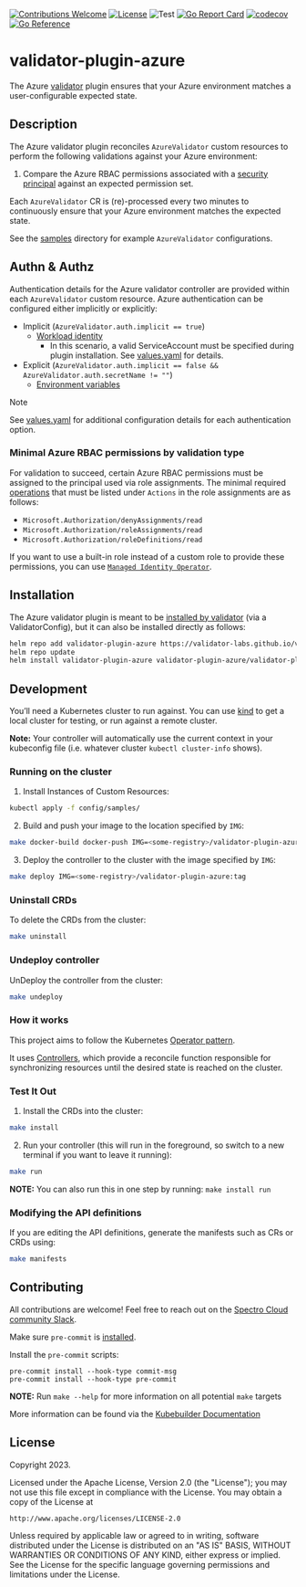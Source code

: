 [![Contributions Welcome](https://img.shields.io/badge/contributions-welcome-brightgreen.svg?style=flat)](https://github.com/validator-labs/validator-plugin-azure/issues)
[![License](https://img.shields.io/badge/License-Apache%202.0-blue.svg)](https://opensource.org/licenses/Apache-2.0)
![Test](https://github.com/validator-labs/validator-plugin-azure/actions/workflows/test.yaml/badge.svg)
[![Go Report Card](https://goreportcard.com/badge/github.com/validator-labs/validator-plugin-azure)](https://goreportcard.com/report/github.com/validator-labs/validator-plugin-azure)
[![codecov](https://codecov.io/gh/validator-labs/validator-plugin-azure/graph/badge.svg?token=QHR08U8SEQ)](https://codecov.io/gh/validator-labs/validator-plugin-azure)
[![Go Reference](https://pkg.go.dev/badge/github.com/validator-labs/validator-plugin-azure.svg)](https://pkg.go.dev/github.com/validator-labs/validator-plugin-azure)

# validator-plugin-azure

The Azure [validator](https://github.com/validator-labs/validator) plugin ensures that your Azure environment matches a user-configurable expected state.

## Description

The Azure validator plugin reconciles `AzureValidator` custom resources to perform the following validations against your Azure environment:

1. Compare the Azure RBAC permissions associated with a [security principal](https://learn.microsoft.com/en-us/azure/role-based-access-control/overview#security-principal) against an expected permission set.

Each `AzureValidator` CR is (re)-processed every two minutes to continuously ensure that your Azure environment matches the expected state.

See the [samples](https://github.com/validator-labs/validator-plugin-azure/tree/main/config/samples) directory for example `AzureValidator` configurations.

## Authn & Authz

Authentication details for the Azure validator controller are provided within each `AzureValidator` custom resource. Azure authentication can be configured either implicitly or explicitly:

* Implicit (`AzureValidator.auth.implicit == true`)
  * [Workload identity](https://learn.microsoft.com/en-us/azure/aks/workload-identity-overview)
    * In this scenario, a valid ServiceAccount must be specified during plugin installation. See [values.yaml](chart/validator-plugin-azure/values.yaml) for details.
* Explicit (`AzureValidator.auth.implicit == false && AzureValidator.auth.secretName != ""`)
  * [Environment variables](https://learn.microsoft.com/en-us/azure/developer/go/azure-sdk-authentication#-option-1-define-environment-variables)

> [!NOTE]
> See [values.yaml](chart/validator-plugin-azure/values.yaml) for additional configuration details for each authentication option.

### Minimal Azure RBAC permissions by validation type

For validation to succeed, certain Azure RBAC permissions must be assigned to the principal used via role assignments. The minimal required [operations](https://learn.microsoft.com/en-us/azure/role-based-access-control/resource-provider-operations) that must be listed under `Actions` in the role assignments are as follows:

* `Microsoft.Authorization/denyAssignments/read`
* `Microsoft.Authorization/roleAssignments/read`
* `Microsoft.Authorization/roleDefinitions/read`

If you want to use a built-in role instead of a custom role to provide these permissions, you can use [`Managed Identity Operator`](https://learn.microsoft.com/en-us/azure/role-based-access-control/built-in-roles#managed-identity-operator).

## Installation

The Azure validator plugin is meant to be [installed by validator](https://github.com/validator-labs/validator/tree/gh_pages#installation) (via a ValidatorConfig), but it can also be installed directly as follows:

```bash
helm repo add validator-plugin-azure https://validator-labs.github.io/validator-plugin-azure
helm repo update
helm install validator-plugin-azure validator-plugin-azure/validator-plugin-azure -n validator-plugin-azure --create-namespace
```

## Development

You’ll need a Kubernetes cluster to run against. You can use [kind](https://sigs.k8s.io/kind) to get a local cluster for testing, or run against a remote cluster.

**Note:** Your controller will automatically use the current context in your kubeconfig file (i.e. whatever cluster `kubectl cluster-info` shows).

### Running on the cluster

1. Install Instances of Custom Resources:

```sh
kubectl apply -f config/samples/
```

2. Build and push your image to the location specified by `IMG`:

```sh
make docker-build docker-push IMG=<some-registry>/validator-plugin-azure:tag
```

3. Deploy the controller to the cluster with the image specified by `IMG`:

```sh
make deploy IMG=<some-registry>/validator-plugin-azure:tag
```

### Uninstall CRDs

To delete the CRDs from the cluster:

```sh
make uninstall
```

### Undeploy controller

UnDeploy the controller from the cluster:

```sh
make undeploy
```

### How it works

This project aims to follow the Kubernetes [Operator pattern](https://kubernetes.io/docs/concepts/extend-kubernetes/operator/).

It uses [Controllers](https://kubernetes.io/docs/concepts/architecture/controller/), which provide a reconcile function responsible for synchronizing resources until the desired state is reached on the cluster.

### Test It Out

1. Install the CRDs into the cluster:

```sh
make install
```

2. Run your controller (this will run in the foreground, so switch to a new terminal if you want to leave it running):

```sh
make run
```

**NOTE:** You can also run this in one step by running: `make install run`

### Modifying the API definitions

If you are editing the API definitions, generate the manifests such as CRs or CRDs using:

```sh
make manifests
```

## Contributing

All contributions are welcome! Feel free to reach out on the [Spectro Cloud community Slack](https://spectrocloudcommunity.slack.com/join/shared_invite/zt-g8gfzrhf-cKavsGD_myOh30K24pImLA#/shared-invite/email).

Make sure `pre-commit` is [installed](https://pre-commit.com#install).

Install the `pre-commit` scripts:

```console
pre-commit install --hook-type commit-msg
pre-commit install --hook-type pre-commit
```

**NOTE:** Run `make --help` for more information on all potential `make` targets

More information can be found via the [Kubebuilder Documentation](https://book.kubebuilder.io/introduction.html)

## License

Copyright 2023.

Licensed under the Apache License, Version 2.0 (the "License");
you may not use this file except in compliance with the License.
You may obtain a copy of the License at

    http://www.apache.org/licenses/LICENSE-2.0

Unless required by applicable law or agreed to in writing, software
distributed under the License is distributed on an "AS IS" BASIS,
WITHOUT WARRANTIES OR CONDITIONS OF ANY KIND, either express or implied.
See the License for the specific language governing permissions and
limitations under the License.
